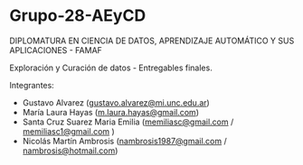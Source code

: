 # Grupo-28-AEyCD

DIPLOMATURA EN CIENCIA DE DATOS, APRENDIZAJE AUTOMÁTICO Y SUS APLICACIONES - FAMAF

Exploración y Curación de datos - Entregables finales.

Integrantes:

- Gustavo Alvarez (gustavo.alvarez@mi.unc.edu.ar)
- María Laura Hayas (m.laura.hayas@gmail.com)
- Santa Cruz Suarez Maria Emilia (memiliasc@gmail.com / memiliasc1@gmail.com )
- Nicolás Martín Ambrosis (nambrosis1987@gmail.com / nambrosis@hotmail.com)
